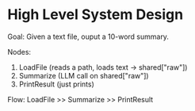 # High Level System Design

Goal: Given a text file, ouput a 10-word summary.

Nodes:

1. LoadFile (reads a path, loads text -> shared\["raw"\])
2. Summarize (LLM call on shared\["raw"\])
3. PrintResult (just prints)

Flow: LoadFile >> Summarize >> PrintResult
